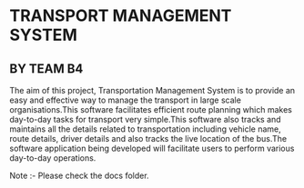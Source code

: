 # TRANSPORT MANAGEMENT SYSTEM

## BY TEAM B4

The aim of this project, Transportation Management System is to provide an easy and effective way to manage the transport in large scale organisations.This software facilitates efficient route planning which makes day-to-day tasks for transport very simple.This software also tracks and maintains all the details related to transportation including vehicle name, route details, driver details and also tracks the live location of the bus.The software application being developed will facilitate users to perform various day-to-day operations. 	


Note :- Please check the docs folder.
